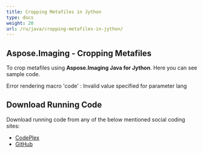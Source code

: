 ```yaml
---
title: Cropping Metafiles in Jython
type: docs
weight: 20
url: /ru/java/cropping-metafiles-in-jython/
---
```


## **Aspose.Imaging - Cropping Metafiles**
To crop metafiles using **Aspose.Imaging Java for Jython**. Here you can see sample code.

Error rendering macro 'code' : Invalid value specified for parameter lang
## **Download Running Code**
Download running code from any of the below mentioned social coding sites:

- [CodePlex](https://archive.codeplex.com/?p=asposewordsjavajython)
- [GitHub](https://github.com/aspose-words/Aspose.Words-for-Java/releases/tag/Aspose.Words_Java_for_Jython-v1.0.0)
